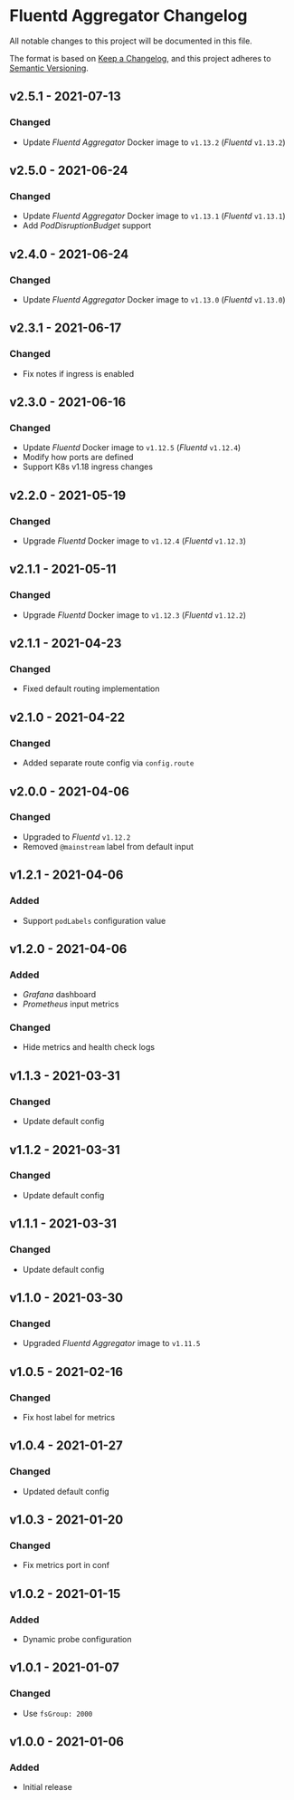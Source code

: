 # Fluentd Aggregator Changelog

All notable changes to this project will be documented in this file.

The format is based on [Keep a Changelog](https://keepachangelog.com/en/1.0.0/),
and this project adheres to [Semantic Versioning](https://semver.org/spec/v2.0.0.html).

<!-- ## [UNRELEASED]
### Added
### Changed
### Deprecated
### Removed -->

## v2.5.1 - 2021-07-13

### Changed

- Update _Fluentd Aggregator_ Docker image to `v1.13.2` (_Fluentd_ `v1.13.2`)

## v2.5.0 - 2021-06-24

### Changed

- Update _Fluentd Aggregator_ Docker image to `v1.13.1` (_Fluentd_ `v1.13.1`)
- Add _PodDisruptionBudget_ support

## v2.4.0 - 2021-06-24

### Changed

- Update _Fluentd Aggregator_ Docker image to `v1.13.0` (_Fluentd_ `v1.13.0`)

## v2.3.1 - 2021-06-17

### Changed

- Fix notes if ingress is enabled

## v2.3.0 - 2021-06-16

### Changed

- Update _Fluentd_ Docker image to `v1.12.5` (_Fluentd_ `v1.12.4`)
- Modify how ports are defined
- Support K8s v1.18 ingress changes

## v2.2.0 - 2021-05-19

### Changed

- Upgrade _Fluentd_ Docker image to `v1.12.4` (_Fluentd_ `v1.12.3`)

## v2.1.1 - 2021-05-11

### Changed

- Upgrade _Fluentd_ Docker image to `v1.12.3` (_Fluentd_ `v1.12.2`)

## v2.1.1 - 2021-04-23

### Changed

- Fixed default routing implementation

## v2.1.0 - 2021-04-22

### Changed

- Added separate route config via `config.route`

## v2.0.0 - 2021-04-06

### Changed

- Upgraded to _Fluentd_ `v1.12.2`
- Removed `@mainstream` label from default input

## v1.2.1 - 2021-04-06

### Added

- Support `podLabels` configuration value

## v1.2.0 - 2021-04-06

### Added

- _Grafana_ dashboard
- _Prometheus_ input metrics

### Changed

- Hide metrics and health check logs

## v1.1.3 - 2021-03-31

### Changed

- Update default config

## v1.1.2 - 2021-03-31

### Changed

- Update default config

## v1.1.1 - 2021-03-31

### Changed

- Update default config

## v1.1.0 - 2021-03-30

### Changed

- Upgraded _Fluentd Aggregator_ image to `v1.11.5`

## v1.0.5 - 2021-02-16

### Changed

- Fix host label for metrics

## v1.0.4 - 2021-01-27

### Changed

- Updated default config

## v1.0.3 - 2021-01-20

### Changed

- Fix metrics port in conf

## v1.0.2 - 2021-01-15

### Added

- Dynamic probe configuration

## v1.0.1 - 2021-01-07

### Changed

- Use `fsGroup: 2000`

## v1.0.0 - 2021-01-06

### Added

- Initial release
